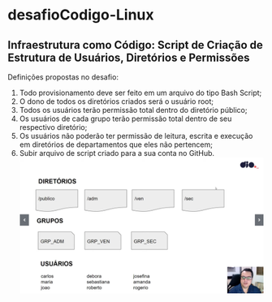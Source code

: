 # desafioCodigo-Linux
## Infraestrutura como Código: Script de Criação de Estrutura de Usuários, Diretórios e Permissões
Definições propostas no desafio:

1. Todo provisionamento deve ser feito em um arquivo do tipo Bash Script;
2. O dono de todos os diretórios criados será o usuário root;
3. Todos os usuários terão permissão total dentro do diretório público;
4. Os usuários de cada grupo terão permissão total dentro de seu respectivo diretório;
5. Os usuários não poderão ter permissão de leitura, escrita e execução em diretórios de departamentos que eles não pertencem;
6. Subir arquivo de script criado para a sua conta no GitHub.
![Alt text](./estruturaUsuarios.png "Optional title")
